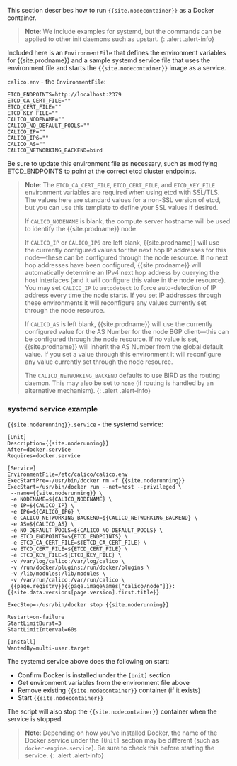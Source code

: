 This section describes how to run `{{site.nodecontainer}}` as a Docker container.

> **Note**: We include examples for systemd, but the commands can be
> applied to other init daemons such as upstart.
{: .alert .alert-info}

Included here is an `EnvironmentFile` that defines the environment
variables for {{site.prodname}} and a sample systemd service file that uses the
environment file and starts the `{{site.nodecontainer}}` image as a service.

`calico.env` - the `EnvironmentFile`:

```shell
ETCD_ENDPOINTS=http://localhost:2379
ETCD_CA_CERT_FILE=""
ETCD_CERT_FILE=""
ETCD_KEY_FILE=""
CALICO_NODENAME=""
CALICO_NO_DEFAULT_POOLS=""
CALICO_IP=""
CALICO_IP6=""
CALICO_AS=""
CALICO_NETWORKING_BACKEND=bird
```

Be sure to update this environment file as necessary, such as modifying
ETCD_ENDPOINTS to point at the correct etcd cluster endpoints.

> **Note**: The `ETCD_CA_CERT_FILE`, `ETCD_CERT_FILE`, and `ETCD_KEY_FILE`
> environment variables are required when using etcd with SSL/TLS. The values
> here are standard values for a non-SSL version of etcd, but you can use this
> template to define your SSL values if desired.
>
> If `CALICO_NODENAME` is blank, the compute server hostname will be used
> to identify the {{site.prodname}} node.
>
> If `CALICO_IP` or `CALICO_IP6` are left blank, {{site.prodname}} will use the currently
> configured values for the next hop IP addresses for this node—these can
> be configured through the node resource.  If no next hop addresses have
> been configured, {{site.prodname}} will automatically determine an IPv4 next hop address
> by querying the host interfaces (and it will configure this value in the
> node resource). You may set `CALICO_IP` to `autodetect` to force
> auto-detection of IP address every time the node starts. If you set IP
> addresses through these environments it will reconfigure any values currently
> set through the node resource.
>
> If `CALICO_AS` is left blank, {{site.prodname}} will use the currently configured value
> for the AS Number for the node BGP client—this can be configured through
> the node resource. If no value is set, {{site.prodname}} will inherit the AS Number
> from the global default value. If you set a value through this environment
> it will reconfigure any value currently set through the node resource.
>
> The `CALICO_NETWORKING_BACKEND` defaults to use BIRD as the routing daemon.
> This may also be set to `none` (if routing is handled by an
> alternative mechanism).
{: .alert .alert-info}


### systemd service example

`{{site.noderunning}}.service` - the systemd service:

```shell
[Unit]
Description={{site.noderunning}}
After=docker.service
Requires=docker.service

[Service]
EnvironmentFile=/etc/calico/calico.env
ExecStartPre=-/usr/bin/docker rm -f {{site.noderunning}}
ExecStart=/usr/bin/docker run --net=host --privileged \
 --name={{site.noderunning}} \
 -e NODENAME=${CALICO_NODENAME} \
 -e IP=${CALICO_IP} \
 -e IP6=${CALICO_IP6} \
 -e CALICO_NETWORKING_BACKEND=${CALICO_NETWORKING_BACKEND} \
 -e AS=${CALICO_AS} \
 -e NO_DEFAULT_POOLS=${CALICO_NO_DEFAULT_POOLS} \
 -e ETCD_ENDPOINTS=${ETCD_ENDPOINTS} \
 -e ETCD_CA_CERT_FILE=${ETCD_CA_CERT_FILE} \
 -e ETCD_CERT_FILE=${ETCD_CERT_FILE} \
 -e ETCD_KEY_FILE=${ETCD_KEY_FILE} \
 -v /var/log/calico:/var/log/calico \
 -v /run/docker/plugins:/run/docker/plugins \
 -v /lib/modules:/lib/modules \
 -v /var/run/calico:/var/run/calico \
 {{page.registry}}{{page.imageNames["calico/node"]}}:{{site.data.versions[page.version].first.title}}

ExecStop=-/usr/bin/docker stop {{site.noderunning}}

Restart=on-failure
StartLimitBurst=3
StartLimitInterval=60s

[Install]
WantedBy=multi-user.target
```

The systemd service above does the following on start:
  - Confirm Docker is installed under the `[Unit]` section
  - Get environment variables from the environment file above
  - Remove existing `{{site.nodecontainer}}` container (if it exists)
  - Start `{{site.nodecontainer}}`

The script will also stop the `{{site.nodecontainer}}` container when the service is stopped.

> **Note**: Depending on how you've installed Docker, the name of the Docker service
> under the `[Unit]` section may be different (such as `docker-engine.service`).
> Be sure to check this before starting the service.
{: .alert .alert-info}

